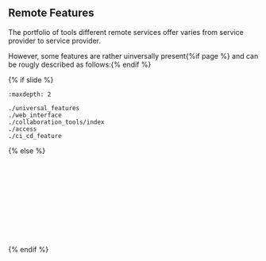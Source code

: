 ## Remote Features

The portfolio of tools different remote services offer varies from service provider to service provider.

However, some features are rather uinversally present{%if page %} and can be rougly described as follows:{% endif %}

{% if slide %}
<!-- BUILDING THE SLIDES -->
```{toctree}
:maxdepth: 2

./universal_features
./web_interface
./collaboration_tools/index
./access
./ci_cd_feature

```
{% else %}
```{include} ./universal_features.md
```
```{include} ./web_interface.md
```
```{include} ./collaboration_tools/index.md
```
```{include} ./collaboration_tools/issues.md
```
```{include} ./collaboration_tools/merge_pull_requests.md
```
```{include} ./collaboration_tools/milestones.md
```
```{include} ./collaboration_tools/labels.md
```
```{include} ./collaboration_tools/activity_tracking.md
```
```{include} ./collaboration_tools/newsfeed_vs_githistory.md
```
```{include} ./collaboration_tools/note_on_collaboration.md
```
```{include} ./access.md
```
```{include} ./ci_cd_feature.md
```
{% endif %}
